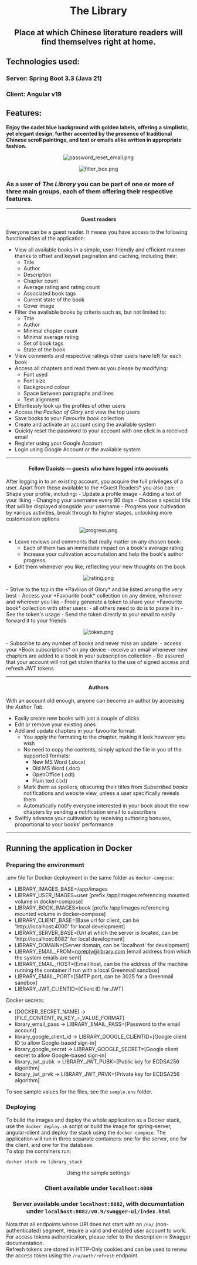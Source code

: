 <center>

# The Library

## Place at which Chinese literature readers will find themselves right at home.

</center>

## Technologies used:

### Server: Spring Boot 3.3 (Java 21)

### Client: Angular v19

## Features:

**Enjoy the cadet blue background with golden labels, offering a simplistic, yet elegant design, further accented by the
presence of traditional Chinese
scroll paintings, and text or emails alike written in appropriate fashion.**

<center>

![password_reset_email.png](readmeAssets/password_reset_email.png)
</center>

<center>

![filter_box.png](readmeAssets/filter_box.png)
</center>

### As a user of *The Library* you can be part of one or more of three main groups, each of them offering their respective features.

----
<center>

#### Guest readers

</center>

Everyone can be a guest reader. It means you have access to the following functionalities of the application:

- View all available books in a simple, user-friendly and efficient manner thanks to offset and keyset pagination and
  caching, including their:
    - Title
    - Author
    - Description
    - Chapter count
    - Average rating and rating count
    - Associated book tags
    - Current state of the book
    - Cover image
- Filter the available books by criteria such as, but not limited to:
    - Title
    - Author
    - Minimal chapter count
    - Minimal average rating
    - Set of book tags
    - State of the book
- View comments and respective ratings other users have left for each book
- Access all chapters and read them as you please by modifying:
    - Font used
    - Font size
    - Background colour
    - Space between paragraphs and lines
    - Text alignment
- Effortlessly look up the profiles of other users
- Access the *Pavilion of Glory* and view the top users
- Save books to your *Favourite book* collection
- Create and activate an account using the available system
- Quickly reset the password to your account with one click in a received email
- Register using your Google Account
- Login using Google Account or the available system

----
<center>

#### Fellow Daoists — guests who have logged into accounts

</center>
After logging in to an existing account, you acquire the full privileges of a user.
Apart from those available to the *Guest Readers* you also can:
- Shape your profile, including:
    - Update a profile image
    - Adding a text of your liking
    - Changing your username every 90 days
    - Choose a special title that will be displayed alongside your username
    - Progress your cultivation by various activities,
break through to higher stages, unlocking more customization options  
<center> 

![progress.png](readmeAssets/progress.png)
</center>

- Leave reviews and comments that really matter on any chosen book:
    - Each of them has an immediate impact on a book's average rating
    - Increase your cultivation accumulation and help the book's author progress.
- Edit them whenever you like, reflecting your new thoughts on the book
<center>

![rating.png](readmeAssets/rating.png)
</center>
- Strive to the top in the *Pavilion of Glory* and be listed among the very best
- Access your *Favourite book* collection on any device, whenever and wherever you like
    - Freely generate a token to share your *Favourite book* collection with other users:
        - all others need to do is to paste it in
        - See the token's usage
        - Send the token directly to your email to easily forward it to your friends
<center>

![token.png](readmeAssets/token.png)
</center>
- Subscribe to any number of books and never miss an update:
    - access your *Book subscriptions* on any device
    - receive an email whenever new chapters are added to a book in your subscription collection
- Be assured that your account will not get stolen thanks to the use of signed access and refresh JWT tokens

----
<center>

#### Authors

</center>

With an account old enough, anyone can become an author by accessing the *Author Tab*.
- Easily create new books with just a couple of clicks
- Edit or remove your existing ones
- Add and update chapters in your favourite format:
    - You apply the formating to the chapter, making it look however you wish
    - No need to copy the contents, simply upload the file in you of the supported formats:
        - New MS Word (.docx)
        - Old MS Word (.doc)
        - OpenOffice (.odt)
        - Plain text (.txt)
    - Mark them as spoilers, obscuring their titles from *Subscribed books* notifications and website view, unless a
      user specifically reveals them
    - Automatically notify everyone interested in your book about the new chapters by sending a notification email to subscribers
- Swiftly advance your cultivation by receiving authoring bonuses, proportional to your books' performance

----

## Running the application in Docker

### Preparing the environment

.env file for Docker deployment in the same folder as `docker-compose`:

- LIBRARY_IMAGES_BASE=/app/images
- LIBRARY_USER_IMAGES=user [prefix /app/images referencing mounted volume in docker-compose]
- LIBRARY_BOOK_IMAGES=book [prefix /app/images referencing mounted volume in docker-compose]
- LIBRARY_CLIENT_BASE=[Base url for client, can be 'http://localhost:4000' for local development]
- LIBRARY_SERVER_BASE=[Url at which the server is located, can be 'http://localhost:8082' for local development]
- LIBRARY_DOMAIN=[Server domain, can be 'localhost' for development]
- LIBRARY_EMAIL_FROM=noreply@library.com [email address from which the system emails are sent]
- LIBRARY_EMAIL_HOST=[Email host, can be the address of the machine running the container if run with a local Greenmail sandbox]
- LIBRARY_EMAIL_PORT=[SMTP port, can be 3025 for a Greenmail sandbox]
- LIBRARY_JWT_CLIENTID=[Client ID for JWT]

Docker secrets:

- [DOCKER_SECRET_NAME] → [FILE_CONTENT_IN_KEY_=_VALUE_FORMAT]
- library_email_pass → LIBRARY_EMAIL_PASS=[Password to the email account]
- library_google_client_id → LIBRARY_GOOGLE_CLIENTID=[Google client ID to allow Google-based sign-in]
- library_google_secret → LIBRARY_GOOGLE_SECRET=[Google client secret to allow Google-based sign-in]
- library_jwt_pubk → LIBRARY_JWT_PUBK=[Public key for ECDSA256 algorithm]
- library_jwt_prvk → LIBRARY_JWT_PRVK=[Private key for ECDSA256 algorithm]

To see sample values for the files, see the `sample.env` folder.

### Deploying

To build the images and deploy the whole application as a Docker stack,
use the `docker_deploy.sh` script or build the image for spring-server,
angular-client and deploy the stack using the `docker-compose`.
The application will run in three separate containers: one for the server, one for the client, and one for the database.  
To stop the containers run:
```bash
docker stack rm library_stack
```


<center>

Using the sample settings:  
### **Client available under `localhost:4000`**  
### **Server available under `localhost:8082`, with documentation under `localhost:8082/v0.9/swagger-ui/index.html`**
</center>

Nota that all endpoints whose URI does not start with an `/na/` (non-authenticated) segment,
require a valid and enabled user account to work.
For access tokens authentication, please refer to the description in Swagger documentation.  
Refresh tokens are stored in HTTP-Only cookies 
and can be used to renew the access token using the `/na/auth/refresh` endpoint.